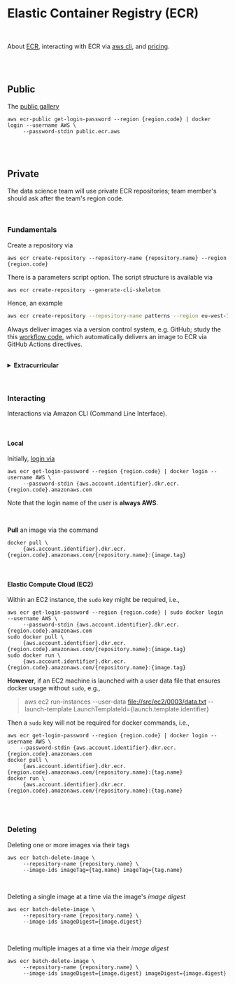 <br>

# Elastic Container Registry (ECR)

<br>

About [ECR](https://docs.aws.amazon.com/AmazonECR/latest/userguide/what-is-ecr.html), interacting with ECR via [aws cli](https://awscli.amazonaws.com/v2/documentation/api/latest/reference/ecr/index.html), and [pricing](https://aws.amazon.com/ecr/pricing/).

<br>
<br>

## Public

The [public gallery](https://gallery.ecr.aws)

```shell
aws ecr-public get-login-password --region {region.code} | docker login --username AWS \
     --password-stdin public.ecr.aws
```


<br>
<br>

## Private

The data science team will use private ECR repositories; team member's should ask after the team's region code.

<br>

### Fundamentals

Create a repository via 

```shell
aws ecr create-repository --repository-name {repository.name} --region {region.code}
```

There is a parameters script option.  The script structure is available via

```shell
aws ecr create-repository --generate-cli-skeleton
```

Hence, an example

```bash
aws ecr create-repository --repository-name patterns --region eu-west-1 --cli-input-json file://src/ecr/catalogue.json
```

Always deliver images via a version control system, e.g. GitHub; study the this <a href="https://github.com/enqueter/pollutants/blob/bc73be88345ccb36864a9721dac4708bbf6da281/.github/workflows/main.yml#L179">workflow code</a>, which automatically delivers an image to ECR via GitHub Actions directives.

<br>

<details><summary><b>Extracurricular</b></summary>
<br>

<h4><b>Direct Delivery</b></h4>

For teams that deliver images to Amazon ECR directly.  Imagine you have a local image with the tag

> viruses

Foremost, prepare the image for delivery via the command

```shell
docker tag {image.tag} {aws.account.identifier}.dkr.ecr.{region.code}.amazonaws.com/{repository.name}
```

Whereby

 * {image.tag} $\Rightarrow$ viruses
 * {aws.account.identifier}: Your account identification code
 * {region.code}: An Amazon region code
 * {repository.name}: The name of a Amazon ECR private repository

<br>

Next, log into Amazon ECR Registry

```shell
aws ecr get-login-password --region {region.code} | docker login --username AWS \
     --password-stdin {aws.account.identifier}.dkr.ecr.{region.code}.amazonaws.com
```

Finally, push the image into an Amazon ECR repository

```shell
docker push \
     {aws.account.identifier}.dkr.ecr.{region.code}.amazonaws.com/{repository.name}:{image.tag}
```

<h4><b>Deleting</b></h4>

Delete one or more images via

```shell
aws ecr batch-delete-image \
     --repository-name {repository.name} \
     --image-ids imageTag={image.tag} imageTag={image.tag}
```

Delete an empty repository via

```shell
aws ecr delete-repository \
    --repository-name {repository.name} \
```

Delete a repository and all its images via

```shell
aws ecr delete-repository --repository-name {repository.name} --region {region.code} --force
```

</details>


<br>
<br>


### Interacting

Interactions via Amazon CLI (Command Line Interface).

<br>

#### Local

Initially, [login via](https://docs.aws.amazon.com/AmazonECR/latest/userguide/registry_auth.html)

```shell
aws ecr get-login-password --region {region.code} | docker login --username AWS \
     --password-stdin {aws.account.identifier}.dkr.ecr.{region.code}.amazonaws.com
```

Note that the login name of the user is **always AWS**.

<br>

**Pull** an image via the command

```shell
docker pull \
     {aws.account.identifier}.dkr.ecr.{region.code}.amazonaws.com/{repository.name}:{image.tag}
```

<br>

#### Elastic Compute Cloud (EC2)

Within an EC2 instance, the `sudo` key might be required, i.e.,

```shell
aws ecr get-login-password --region {region.code} | sudo docker login --username AWS \ 
     --password-stdin {aws.account.identifier}.dkr.ecr.{region.code}.amazonaws.com
sudo docker pull \
     {aws.account.identifier}.dkr.ecr.{region.code}.amazonaws.com/{repository.name}:{image.tag}
sudo docker run \
     {aws.account.identifier}.dkr.ecr.{region.code}.amazonaws.com/{repository.name}:{image.tag}
```

**However**, if an EC2 machine is launched with a user data file that ensures docker usage without `sudo`, e.g.,

> aws ec2 run-instances --user-data [file://src/ec2/0003/data.txt](../ec2/0003/data.txt) --launch-template LaunchTemplateId={launch.template.identifier}

Then a `sudo` key will not be required for docker commands, i.e.,

```shell
aws ecr get-login-password --region {region.code} | docker login --username AWS \
    --password-stdin {aws.account.identifier}.dkr.ecr.{region.code}.amazonaws.com
docker pull \
     {aws.account.identifier}.dkr.ecr.{region.code}.amazonaws.com/{repository.name}:{tag.name}
docker run \
     {aws.account.identifier}.dkr.ecr.{region.code}.amazonaws.com/{repository.name}:{tag.name}
```


<br>
<br>


### Deleting

Deleting one or more images via their tags

```shell
aws ecr batch-delete-image \
     --repository-name {repository.name} \
     --image-ids imageTag={tag.name} imageTag={tag.name}
```

<br>

Deleting a single image at a time via the image's _image digest_

```shell
aws ecr batch-delete-image \
     --repository-name {repository.name} \
     --image-ids imageDigest={image.digest}
```

<br>

Deleting multiple images at a time via their _image digest_

```shell
aws ecr batch-delete-image \
     --repository-name {repository.name} \
     --image-ids imageDigest={image.digest} imageDigest={image.digest}
```


<br>
<br>

<br>
<br>

<br>
<br>

<br>
<br>
